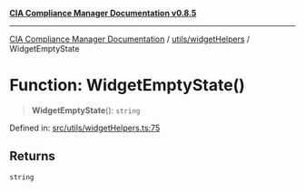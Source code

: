 [**CIA Compliance Manager Documentation v0.8.5**](../../../README.md)

***

[CIA Compliance Manager Documentation](../../../modules.md) / [utils/widgetHelpers](../README.md) / WidgetEmptyState

# Function: WidgetEmptyState()

> **WidgetEmptyState**(): `string`

Defined in: [src/utils/widgetHelpers.ts:75](https://github.com/Hack23/cia-compliance-manager/blob/3ae0301247f765ba03c8c0fe645db4718bb8af76/src/utils/widgetHelpers.ts#L75)

## Returns

`string`
